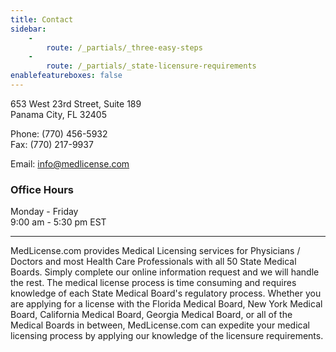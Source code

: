 ```yaml
---
title: Contact
sidebar:
    -
        route: /_partials/_three-easy-steps
    -
        route: /_partials/_state-licensure-requirements
enablefeatureboxes: false
---
```


<p>653 West 23rd Street, Suite 189<br />Panama City, FL 32405</p>
<p>Phone: (770) 456-5932<br />Fax: (770) 217-9937</p>
<p>Email: <a href="mailto:info@medlicense.com">info@medlicense.com</a></p>
<h3 id="mcetoc_1cebrimqs0">Office Hours</h3>
<p>Monday - Friday<br />9:00 am - 5:30 pm EST</p>
<hr />
<p>MedLicense.com provides Medical Licensing services for Physicians / Doctors and most Health Care Professionals with all 50 State Medical Boards. Simply complete our online information request and we will handle the rest. The medical license process is time consuming and requires knowledge of each State Medical Board's regulatory process. Whether you are applying for a license with the Florida Medical Board, New York Medical Board, California Medical Board, Georgia Medical Board, or all of the Medical Boards in between, MedLicense.com can expedite your medical licensing process by applying our knowledge of the licensure requirements.</p>